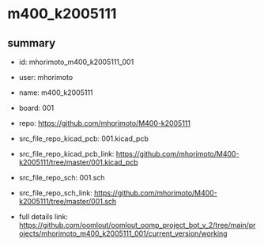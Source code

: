 # m400_k2005111
 
## summary 
* id: mhorimoto_m400_k2005111_001
* user: mhorimoto
* name: m400_k2005111
* board: 001
* repo: https://github.com/mhorimoto/M400-k2005111
* src_file_repo_kicad_pcb: 001.kicad_pcb
* src_file_repo_kicad_pcb_link: https://github.com/mhorimoto/M400-k2005111/tree/master/001.kicad_pcb


* src_file_repo_sch: 001.sch
* src_file_repo_sch_link: https://github.com/mhorimoto/M400-k2005111/tree/master/001.sch
* full details link: https://github.com/oomlout/oomlout_oomp_project_bot_v_2/tree/main/projects/mhorimoto_m400_k2005111_001/current_version/working  







